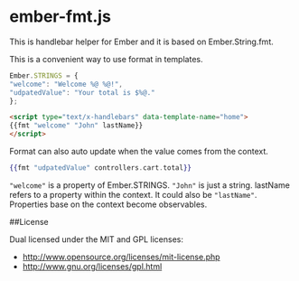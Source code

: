 # ember-fmt.js

This is handlebar helper for Ember and it is based on Ember.String.fmt.

This is a convenient way to use format in templates.

```javascript
Ember.STRINGS = {
"welcome": "Welcome %@ %@!",
"udpatedValue": "Your total is $%@."
};
```

```html
<script type="text/x-handlebars" data-template-name="home">
{{fmt "welcome" "John" lastName}}
</script>
```

Format can also auto update when the value comes from the context.

```handlebars
{{fmt "udpatedValue" controllers.cart.total}}
```

`"welcome"` is a property of Ember.STRINGS. `"John"` is just a string.
lastName refers to a property within the context. It could also be `"lastName"`.
Properties base on the context become observables.

##License

Dual licensed under the MIT and GPL licenses:
- http://www.opensource.org/licenses/mit-license.php
- http://www.gnu.org/licenses/gpl.html